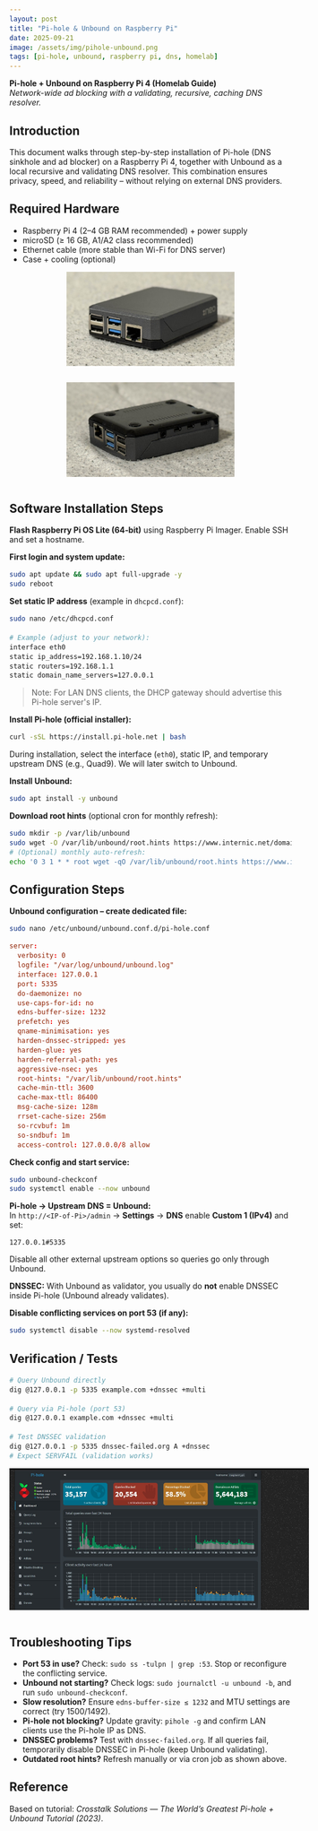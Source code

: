 ```yaml
---
layout: post
title: "Pi-hole & Unbound on Raspberry Pi"
date: 2025-09-21
image: /assets/img/pihole-unbound.png
tags: [pi-hole, unbound, raspberry pi, dns, homelab]
---
```


**Pi-hole + Unbound on Raspberry Pi 4 (Homelab Guide)**  
*Network-wide ad blocking with a validating, recursive, caching DNS resolver.*

## Introduction
This document walks through step-by-step installation of Pi-hole (DNS sinkhole and ad blocker) on a Raspberry Pi 4, together with Unbound as a local recursive and validating DNS resolver. This combination ensures privacy, speed, and reliability – without relying on external DNS providers.

## Required Hardware
- Raspberry Pi 4 (2–4 GB RAM recommended) + power supply  
- microSD (≥ 16 GB, A1/A2 class recommended)  
- Ethernet cable (more stable than Wi-Fi for DNS server)  
- Case + cooling (optional)

<div style="text-align:center">
<img src="/assets/img/pi.jpg" alt="Networking diagram" style="max-width:300px; height:auto; margin-bottom:12px;">

<img src="/assets/img/pii.jpg
" alt="Networking diagram" style="max-width:300px; height:auto; margin-bottom:12px;">
</div>

## Software Installation Steps
**Flash Raspberry Pi OS Lite (64‑bit)** using Raspberry Pi Imager. Enable SSH and set a hostname.

**First login and system update:**
```bash
sudo apt update && sudo apt full-upgrade -y
sudo reboot
```

**Set static IP address** (example in `dhcpcd.conf`):
```bash
sudo nano /etc/dhcpcd.conf

# Example (adjust to your network):
interface eth0
static ip_address=192.168.1.10/24
static routers=192.168.1.1
static domain_name_servers=127.0.0.1
```
> Note: For LAN DNS clients, the DHCP gateway should advertise this Pi-hole server's IP.

**Install Pi-hole (official installer):**
```bash
curl -sSL https://install.pi-hole.net | bash
```
During installation, select the interface (`eth0`), static IP, and temporary upstream DNS (e.g., Quad9). We will later switch to Unbound.

**Install Unbound:**
```bash
sudo apt install -y unbound
```
**Download root hints** (optional cron for monthly refresh):
```bash
sudo mkdir -p /var/lib/unbound
sudo wget -O /var/lib/unbound/root.hints https://www.internic.net/domain/named.root
# (Optional) monthly auto-refresh:
echo '0 3 1 * * root wget -qO /var/lib/unbound/root.hints https://www.internic.net/domain/named.root' | sudo tee /etc/cron.d/unbound-root-hints
```

## Configuration Steps
**Unbound configuration – create dedicated file:**
```bash
sudo nano /etc/unbound/unbound.conf.d/pi-hole.conf
```
```conf
server:
  verbosity: 0
  logfile: "/var/log/unbound/unbound.log"
  interface: 127.0.0.1
  port: 5335
  do-daemonize: no
  use-caps-for-id: no
  edns-buffer-size: 1232
  prefetch: yes
  qname-minimisation: yes
  harden-dnssec-stripped: yes
  harden-glue: yes
  harden-referral-path: yes
  aggressive-nsec: yes
  root-hints: "/var/lib/unbound/root.hints"
  cache-min-ttl: 3600
  cache-max-ttl: 86400
  msg-cache-size: 128m
  rrset-cache-size: 256m
  so-rcvbuf: 1m
  so-sndbuf: 1m
  access-control: 127.0.0.0/8 allow
```
**Check config and start service:**
```bash
sudo unbound-checkconf
sudo systemctl enable --now unbound
```

**Pi-hole → Upstream DNS = Unbound:**  
In `http://<IP-of-Pi>/admin` → **Settings** → **DNS** enable **Custom 1 (IPv4)** and set:
```
127.0.0.1#5335
```
Disable all other external upstream options so queries go only through Unbound.

**DNSSEC:** With Unbound as validator, you usually do **not** enable DNSSEC inside Pi-hole (Unbound already validates).

**Disable conflicting services on port 53 (if any):**
```bash
sudo systemctl disable --now systemd-resolved
```

## Verification / Tests
```bash
# Query Unbound directly
dig @127.0.0.1 -p 5335 example.com +dnssec +multi

# Query via Pi-hole (port 53)
dig @127.0.0.1 example.com +dnssec +multi

# Test DNSSEC validation
dig @127.0.0.1 -p 5335 dnssec-failed.org A +dnssec
# Expect SERVFAIL (validation works)
```
<div style="text-align:center">
<img src="/assets/img/Dashboard.jpg" alt="Networking diagram" style="max-width:535px; height:auto; margin-bottom:12px;">

</div>

## Troubleshooting Tips
- **Port 53 in use?** Check: `sudo ss -tulpn | grep :53`. Stop or reconfigure the conflicting service.  
- **Unbound not starting?** Check logs: `sudo journalctl -u unbound -b`, and run `sudo unbound-checkconf`.  
- **Slow resolution?** Ensure `edns-buffer-size ≤ 1232` and MTU settings are correct (try 1500/1492).  
- **Pi-hole not blocking?** Update gravity: `pihole -g` and confirm LAN clients use the Pi-hole IP as DNS.  
- **DNSSEC problems?** Test with `dnssec-failed.org`. If all queries fail, temporarily disable DNSSEC in Pi-hole (keep Unbound validating).  
- **Outdated root hints?** Refresh manually or via cron job as shown above.

## Reference
Based on tutorial: *Crosstalk Solutions — The World’s Greatest Pi-hole + Unbound Tutorial (2023)*.
